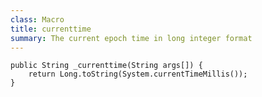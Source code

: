 ```yaml
---
class: Macro
title: currenttime
summary: The current epoch time in long integer format
---
```


	public String _currenttime(String args[]) {
		return Long.toString(System.currentTimeMillis());
	}
